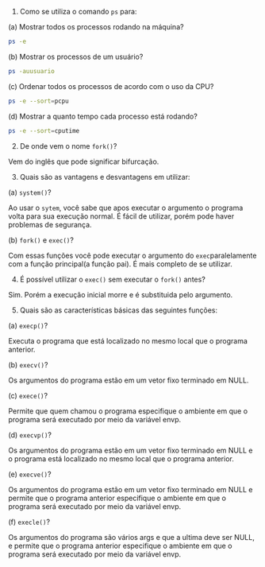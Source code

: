 1. Como se utiliza o comando `ps` para:

(a) Mostrar todos os processos rodando na máquina?

```Bash
ps -e

```

(b) Mostrar os processos de um usuário?

```Bash
ps -auusuario

```

(c) Ordenar todos os processos de acordo com o uso da CPU?

```Bash
ps -e --sort=pcpu
```

(d) Mostrar a quanto tempo cada processo está rodando?

```Bash
ps -e --sort=cputime

```

2. De onde vem o nome `fork()`?

Vem do inglês que pode significar bifurcação.

3. Quais são as vantagens e desvantagens em utilizar:

(a) `system()`?

Ao usar o `sytem`, você sabe que apos executar o argumento o programa volta para sua execução normal. É fácil de utilizar, porém pode haver problemas de segurança.

(b) `fork()` e `exec()`?

Com essas funções você pode executar o argumento do `exec`paralelamente com a função principal(a função pai). É mais completo de se utilizar.

4. É possível utilizar o `exec()` sem executar o `fork()` antes?

Sim. Porém a execução inicial morre e é substituida pelo argumento.

5. Quais são as características básicas das seguintes funções:

(a) `execp()`?

Executa o programa que está localizado no mesmo local que o programa anterior.

(b) `execv()`?

Os argumentos do programa estão em um vetor fixo terminado em NULL.

(c) `exece()`?

Permite que quem chamou o programa especifique o ambiente em que o programa será executado por meio da variável envp.

(d) `execvp()`?

Os argumentos do programa estão em um vetor fixo terminado em NULL e o programa está localizado no mesmo local que o programa anterior.

(e) `execve()`?

Os argumentos do programa estão em um vetor fixo terminado em NULL e permite que o programa anterior especifique o ambiente em que o programa será executado por meio da variável envp.

(f) `execle()`?

Os argumentos do programa são vários args e que a ultima deve ser NULL, e permite que o programa anterior especifique o ambiente em que o programa será executado por meio da variável envp.
